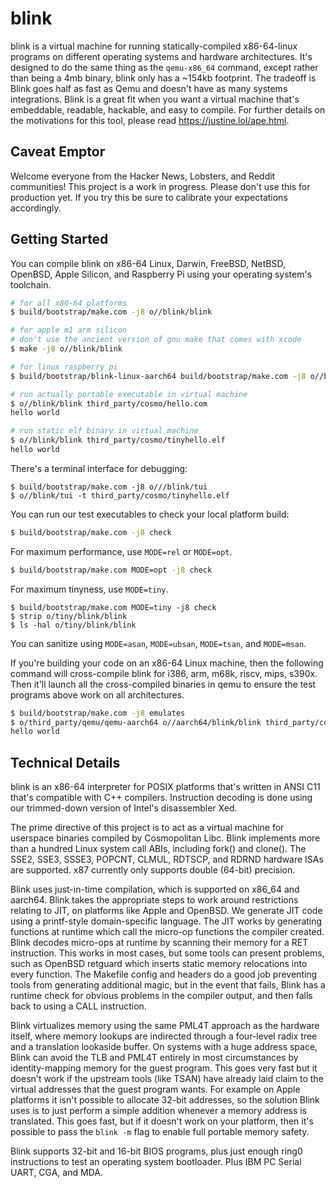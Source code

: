 # blink

blink is a virtual machine for running statically-compiled x86-64-linux
programs on different operating systems and hardware architectures. It's
designed to do the same thing as the `qemu-x86_64` command, except
rather than being a 4mb binary, blink only has a ~154kb footprint. The
tradeoff is Blink goes half as fast as Qemu and doesn't have as many
systems integrations. Blink is a great fit when you want a virtual
machine that's embeddable, readable, hackable, and easy to compile. For
further details on the motivations for this tool, please read
<https://justine.lol/ape.html>.

## Caveat Emptor

Welcome everyone from the Hacker News, Lobsters, and Reddit communities!
This project is a work in progress. Please don't use this for production
yet. If you try this be sure to calibrate your expectations accordingly.

## Getting Started

You can compile blink on x86-64 Linux, Darwin, FreeBSD, NetBSD, OpenBSD,
Apple Silicon, and Raspberry Pi using your operating system's toolchain.

```sh
# for all x86-64 platforms
$ build/bootstrap/make.com -j8 o//blink/blink

# for apple m1 arm silicon
# don't use the ancient version of gnu make that comes with xcode
$ make -j8 o//blink/blink

# for linux raspberry pi
$ build/bootstrap/blink-linux-aarch64 build/bootstrap/make.com -j8 o//blink/blink

# run actually portable executable in virtual machine
$ o//blink/blink third_party/cosmo/hello.com
hello world

# run static elf binary in virtual machine
$ o//blink/blink third_party/cosmo/tinyhello.elf
hello world
```

There's a terminal interface for debugging:

```
$ build/bootstrap/make.com -j8 o///blink/tui
$ o//blink/tui -t third_party/cosmo/tinyhello.elf
```

You can run our test executables to check your local platform build:

```sh
$ build/bootstrap/make.com -j8 check
```

For maximum performance, use `MODE=rel` or `MODE=opt`.

```sh
$ build/bootstrap/make.com MODE=opt -j8 check
```

For maximum tinyness, use `MODE=tiny`.

```
$ build/bootstrap/make.com MODE=tiny -j8 check
$ strip o/tiny/blink/blink
$ ls -hal o/tiny/blink/blink
```

You can sanitize using `MODE=asan`, `MODE=ubsan`, `MODE=tsan`, and
`MODE=msan`.

If you're building your code on an x86-64 Linux machine, then the
following command will cross-compile blink for i386, arm, m68k, riscv,
mips, s390x. Then it'll launch all the cross-compiled binaries in qemu
to ensure the test programs above work on all architectures.

```sh
$ build/bootstrap/make.com -j8 emulates
$ o/third_party/qemu/qemu-aarch64 o//aarch64/blink/blink third_party/cosmo/hello.com
hello world
```

## Technical Details

blink is an x86-64 interpreter for POSIX platforms that's written in
ANSI C11 that's compatible with C++ compilers. Instruction decoding is
done using our trimmed-down version of Intel's disassembler Xed.

The prime directive of this project is to act as a virtual machine for
userspace binaries compiled by Cosmopolitan Libc. Blink implements more
than a hundred Linux system call ABIs, including fork() and clone(). The
SSE2, SSE3, SSSE3, POPCNT, CLMUL, RDTSCP, and RDRND hardware ISAs are
supported. x87 currently only supports double (64-bit) precision.

Blink uses just-in-time compilation, which is supported on x86_64 and
aarch64. Blink takes the appropriate steps to work around restrictions
relating to JIT, on platforms like Apple and OpenBSD. We generate JIT
code using a printf-style domain-specific language. The JIT works by
generating functions at runtime which call the micro-op functions the
compiler created. Blink decodes micro-ops at runtime by scanning their
memory for a RET instruction. This works in most cases, but some tools
can present problems, such as OpenBSD retguard which inserts static
memory relocations into every function. The Makefile config and headers
do a good job preventing tools from generating additional magic, but in
the event that fails, Blink has a runtime check for obvious problems in
the compiler output, and then falls back to using a CALL instruction.

Blink virtualizes memory using the same PML4T approach as the hardware
itself, where memory lookups are indirected through a four-level radix
tree and a translation lookaside buffer. On systems with a huge address
space, Blink can avoid the TLB and PML4T entirely in most circumstances
by identity-mapping memory for the guest program. This goes very fast
but it doesn't work if the upstream tools (like TSAN) have already laid
claim to the virtual addresses that the guest program wants. For example
on Apple platforms it isn't possible to allocate 32-bit addresses, so
the solution Blink uses is to just perform a simple addition whenever a
memory address is translated. This goes fast, but if it doesn't work on
your platform, then it's possible to pass the `blink -m` flag to enable
full portable memory safety.

Blink supports 32-bit and 16-bit BIOS programs, plus just enough ring0
instructions to test an operating system bootloader. Plus IBM PC Serial
UART, CGA, and MDA.
